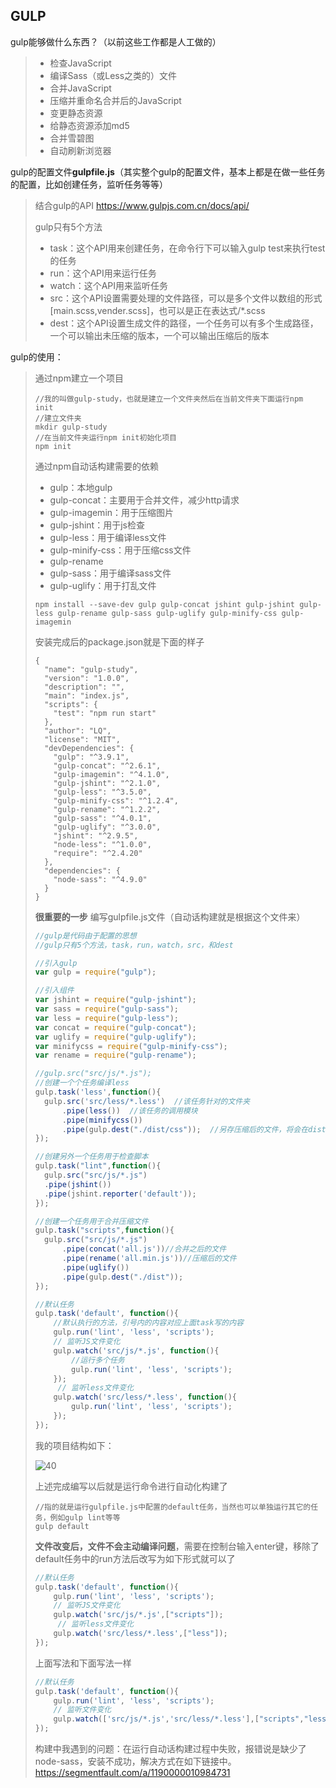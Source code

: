 ## GULP

gulp能够做什么东西？（以前这些工作都是人工做的）

> - 检查JavaScript
> - 编译Sass（或Less之类的）文件
> - 合并JavaScript
> - 压缩并重命名合并后的JavaScript
> - 变更静态资源
> - 给静态资源添加md5
> - 合并雪碧图
> - 自动刷新浏览器

gulp的配置文件**gulpfile.js**（其实整个gulp的配置文件，基本上都是在做一些任务的配置，比如创建任务，监听任务等等）

> 结合gulp的API https://www.gulpjs.com.cn/docs/api/
>
> gulp只有5个方法
>
> - task：这个API用来创建任务，在命令行下可以输入gulp test来执行test的任务
> - run：这个API用来运行任务
> - watch：这个API用来监听任务
> - src：这个API设置需要处理的文件路径，可以是多个文件以数组的形式[main.scss,vender.scss]，也可以是正在表达式/*.scss
> - dest：这个API设置生成文件的路径，一个任务可以有多个生成路径，一个可以输出未压缩的版本，一个可以输出压缩后的版本

gulp的使用：

> 通过npm建立一个项目
>
> ```
> //我的叫做gulp-study，也就是建立一个文件夹然后在当前文件夹下面运行npm init
> //建立文件夹
> mkdir gulp-study
> //在当前文件夹运行npm init初始化项目
> npm init
> ```
>
> 通过npm自动话构建需要的依赖
>
> - gulp：本地gulp
> - gulp-concat：主要用于合并文件，减少http请求
> - gulp-imagemin：用于压缩图片
> - gulp-jshint：用于js检查
> - gulp-less：用于编译less文件
> - gulp-minify-css：用于压缩css文件
> - gulp-rename
> - gulp-sass：用于编译sass文件
> - gulp-uglify：用于打乱文件
>
> ```
> npm install --save-dev gulp gulp-concat jshint gulp-jshint gulp-less gulp-rename gulp-sass gulp-uglify gulp-minify-css gulp-imagemin
> ```
>
> 安装完成后的package.json就是下面的样子
>
> ```properties
> {
>   "name": "gulp-study",
>   "version": "1.0.0",
>   "description": "",
>   "main": "index.js",
>   "scripts": {
>     "test": "npm run start"
>   },
>   "author": "LQ",
>   "license": "MIT",
>   "devDependencies": {
>     "gulp": "^3.9.1",
>     "gulp-concat": "^2.6.1",
>     "gulp-imagemin": "^4.1.0",
>     "gulp-jshint": "^2.1.0",
>     "gulp-less": "^3.5.0",
>     "gulp-minify-css": "^1.2.4",
>     "gulp-rename": "^1.2.2",
>     "gulp-sass": "^4.0.1",
>     "gulp-uglify": "^3.0.0",
>     "jshint": "^2.9.5",
>     "node-less": "^1.0.0",
>     "require": "^2.4.20"
>   },
>   "dependencies": {
>     "node-sass": "^4.9.0"
>   }
> }
> ```
>
> **很重要的一步** 编写gulpfile.js文件（自动话构建就是根据这个文件来）
>
> ```javascript
> //gulp是代码由于配置的思想
> //gulp只有5个方法，task，run，watch，src，和dest
> 
> //引入gulp
> var gulp = require("gulp");
> 
> //引入组件
> var jshint = require("gulp-jshint");
> var sass = require("gulp-sass");
> var less = require("gulp-less");
> var concat = require("gulp-concat");
> var uglify = require("gulp-uglify");
> var minifycss = require("gulp-minify-css");
> var rename = require("gulp-rename");
> 
> //gulp.src("src/js/*.js");
> //创建一个个任务编译less
> gulp.task('less',function(){
>   gulp.src('src/less/*.less')  //该任务针对的文件夹
>       .pipe(less())  //该任务的调用模块
>       .pipe(minifycss())
>       .pipe(gulp.dest("./dist/css"));  //另存压缩后的文件，将会在dist/css下面生成index.css
> });
> 
> //创建另外一个任务用于检查脚本
> gulp.task("lint",function(){
>   gulp.src("src/js/*.js")
>   .pipe(jshint())
>   .pipe(jshint.reporter('default'));
> });
> 
> //创建一个任务用于合并压缩文件
> gulp.task("scripts",function(){
>   gulp.src("src/js/*.js")
>       .pipe(concat('all.js'))//合并之后的文件
>       .pipe(rename('all.min.js'))//压缩后的文件
>       .pipe(uglify())
>       .pipe(gulp.dest("./dist"));
> });
> 
> //默认任务
> gulp.task('default', function(){
>     //默认执行的方法，引号内的内容对应上面task写的内容
>     gulp.run('lint', 'less', 'scripts');
>     // 监听JS文件变化
>     gulp.watch('src/js/*.js', function(){
>         //运行多个任务
>         gulp.run('lint', 'less', 'scripts');
>     });
>      // 监听less文件变化
>     gulp.watch('src/less/*.less', function(){
>         gulp.run('lint', 'less', 'scripts');
>     });
> });
> ```
>
> 我的项目结构如下：
>
> ![40](https://github.com/LQ55/notes/blob/master/%E4%BB%93%E5%BA%93%E5%9B%BE%E5%BA%93/40.png)
>
> 上述完成编写以后就是运行命令进行自动化构建了
>
> ```
> //指的就是运行gulpfile.js中配置的default任务，当然也可以单独运行其它的任务，例如gulp lint等等
> gulp default
> ```
>
> **文件改变后，文件不会主动编译问题**，需要在控制台输入enter键，移除了default任务中的run方法后改写为如下形式就可以了
>
> ```javascript
> //默认任务
> gulp.task('default', function(){
>     gulp.run('lint', 'less', 'scripts');
>     // 监听JS文件变化
>     gulp.watch('src/js/*.js',["scripts"]);
>      // 监听less文件变化
>     gulp.watch('src/less/*.less',["less"]);
> });
> ```
>
> 上面写法和下面写法一样
>
> ```javascript
> //默认任务
> gulp.task('default', function(){
>     gulp.run('lint', 'less', 'scripts');
>     // 监听文件变化
>     gulp.watch(['src/js/*.js','src/less/*.less'],["scripts","less"]);
> });
> ```
>
> 
>
> 构建中我遇到的问题：在运行自动话构建过程中失败，报错说是缺少了node-sass，安装不成功，解决方式在如下链接中。https://segmentfault.com/a/1190000010984731